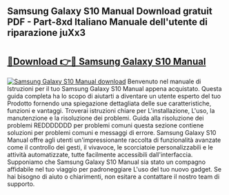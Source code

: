 ## Samsung Galaxy S10 Manual Download gratuit PDF - Part-8xd Italiano Manuale dell'utente di riparazione juXx3

# <h2><a href="http://dffw0zn.blite.top/?on=Samsung+Galaxy+S10+Manual">🔗Download 👉🔴 Samsung Galaxy S10 Manual</a></h2>

[![Samsung Galaxy S10 Manual download](https://i.imgur.com/lujVjoI.png)](http://dffw0zn.blite.top/?on=Samsung+Galaxy+S10+Manual)
Benvenuto nel manuale di Istruzioni per il tuo Samsung Galaxy S10 Manual appena acquistato. Questa guida completa ha lo scopo di aiutarti a diventare un utente esperto del tuo Prodotto fornendo una spiegazione dettagliata delle sue caratteristiche, funzioni e vantaggi. Troverai istruzioni chiare per L'installazione, L'uso, la manutenzione e la risoluzione dei problemi. Guida alla risoluzione dei problemi REDDDDDDD per problemi comuni questa sezione contiene soluzioni per problemi comuni e messaggi di errore. Samsung Galaxy S10 Manual offre agli utenti un'impressionante raccolta di funzionalità avanzate come il controllo dei gesti, il vivavoce, le scorciatoie personalizzabili e le attività automatizzate, tutte facilmente accessibili dall'interfaccia. Supponiamo che Samsung Galaxy S10 Manual sia stato un compagno affidabile nel tuo viaggio per padroneggiare L'uso del tuo nuovo gadget. Se hai bisogno di aiuto o chiarimenti, non esitare a contattare il nostro team di supporto.
